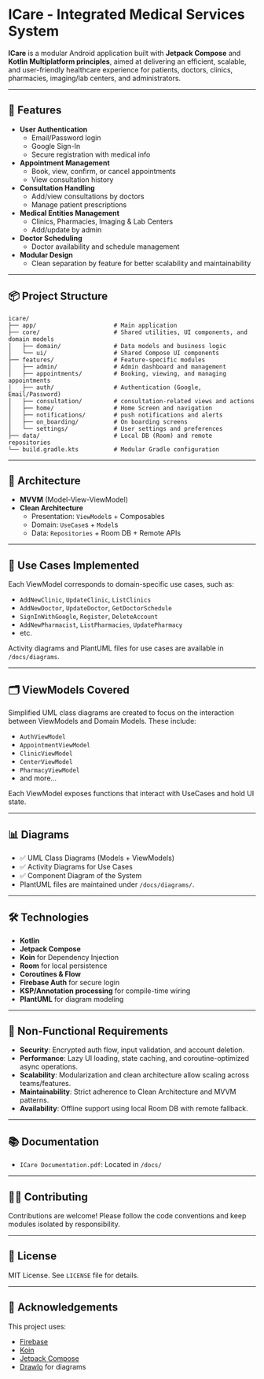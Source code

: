 # ICare - Integrated Medical Services System

**ICare** is a modular Android application built with **Jetpack Compose** and **Kotlin Multiplatform
principles**, aimed at delivering an efficient, scalable, and user-friendly healthcare experience
for patients, doctors, clinics, pharmacies, imaging/lab centers, and administrators.

---

## 🚀 Features

- **User Authentication**
    - Email/Password login
    - Google Sign-In
    - Secure registration with medical info
- **Appointment Management**
    - Book, view, confirm, or cancel appointments
    - View consultation history
- **Consultation Handling**
    - Add/view consultations by doctors
    - Manage patient prescriptions
- **Medical Entities Management**
    - Clinics, Pharmacies, Imaging & Lab Centers
    - Add/update by admin
- **Doctor Scheduling**
    - Doctor availability and schedule management
- **Modular Design**
    - Clean separation by feature for better scalability and maintainability

---

## 📦 Project Structure

```text
icare/
├── app/                      # Main application
├── core/                     # Shared utilities, UI components, and domain models
│   ├── domain/               # Data models and business logic
│   └── ui/                   # Shared Compose UI components
├── features/                 # Feature-specific modules
│   ├── admin/                # Admin dashboard and management
│   ├── appointments/         # Booking, viewing, and managing appointments
│   ├── auth/                 # Authentication (Google, Email/Password)
│   ├── consultation/         # consultation-related views and actions
│   ├── home/                 # Home Screen and navigation
│   ├── notifications/        # push notifications and alerts
│   ├── on_boarding/          # On boarding screens
│   └── settings/             # User settings and preferences
├── data/                     # Local DB (Room) and remote repositories
└── build.gradle.kts          # Modular Gradle configuration

```

---

## 🧩 Architecture

- **MVVM** (Model-View-ViewModel)
- **Clean Architecture**
    - Presentation: `ViewModel`s + Composables
    - Domain: `UseCase`s + `Model`s
    - Data: `Repositories` + Room DB + Remote APIs

---

## 🧪 Use Cases Implemented

Each ViewModel corresponds to domain-specific use cases, such as:

- `AddNewClinic`, `UpdateClinic`, `ListClinics`
- `AddNewDoctor`, `UpdateDoctor`, `GetDoctorSchedule`
- `SignInWithGoogle`, `Register`, `DeleteAccount`
- `AddNewPharmacist`, `ListPharmacies`, `UpdatePharmacy`
- etc.

Activity diagrams and PlantUML files for use cases are available in `/docs/diagrams`.

---

## 🗂️ ViewModels Covered

Simplified UML class diagrams are created to focus on the interaction between ViewModels and Domain
Models. These include:

- `AuthViewModel`
- `AppointmentViewModel`
- `ClinicViewModel`
- `CenterViewModel`
- `PharmacyViewModel`
- and more...

Each ViewModel exposes functions that interact with UseCases and hold UI state.

---

## 📊 Diagrams

- ✅ UML Class Diagrams (Models + ViewModels)
- ✅ Activity Diagrams for Use Cases
- ✅ Component Diagram of the System
- PlantUML files are maintained under `/docs/diagrams/`.

---

## 🛠️ Technologies

- **Kotlin**
- **Jetpack Compose**
- **Koin** for Dependency Injection
- **Room** for local persistence
- **Coroutines & Flow**
- **Firebase Auth** for secure login
- **KSP/Annotation processing** for compile-time wiring
- **PlantUML** for diagram modeling

---

## 📌 Non-Functional Requirements

- **Security**: Encrypted auth flow, input validation, and account deletion.
- **Performance**: Lazy UI loading, state caching, and coroutine-optimized async operations.
- **Scalability**: Modularization and clean architecture allow scaling across teams/features.
- **Maintainability**: Strict adherence to Clean Architecture and MVVM patterns.
- **Availability**: Offline support using local Room DB with remote fallback.

---

## 📚 Documentation

- `ICare Documentation.pdf`: Located in `/docs/`

---

## 👩‍💻 Contributing

Contributions are welcome! Please follow the code conventions and keep modules isolated by
responsibility.

---

## 📃 License

MIT License. See `LICENSE` file for details.

---

## 🙌 Acknowledgements

This project uses:

- [Firebase](https://firebase.google.com/)
- [Koin](https://insert-koin.io/)
- [Jetpack Compose](https://developer.android.com/jetpack/compose)
- [DrawIo](https://www.drawio.com/) for diagrams
